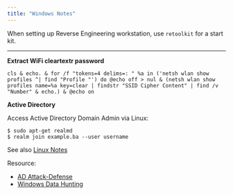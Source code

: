 ```yaml
---
title: "Windows Notes"
---
```


When setting up Reverse Engineering workstation, use `retoolkit` for a start kit.

---

**Extract WiFi cleartextr password**

```
cls & echo. & for /f "tokens=4 delims=: " %a in ('netsh wlan show profiles ^| find "Profile "') do @echo off > nul & (netsh wlan show profiles name=%a key=clear | findstr "SSID Cipher Content" | find /v "Number" & echo.) & @echo on
```

**Active Directory**

Access Active Directory Domain Admin via Linux:

```
$ sudo apt-get realmd
$ realm join example.ba --user username
```

See also [Linux Notes](./linux-notes)

Resource:

* [AD Attack-Defense](https://github.com/infosecn1nja/AD-Attack-Defense)
* [Windows Data Hunting](https://thevivi.net/2018/05/23/a-data-hunting-overview/)

